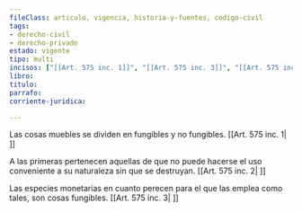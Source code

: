 ```yaml
---
fileClass: articulo, vigencia, historia-y-fuentes, codigo-civil
tags:
- derecho-civil
- derecho-privado
estado: vigente
tipo: multi
incisos: ["[[Art. 575 inc. 1]]", "[[Art. 575 inc. 3]]", "[[Art. 575 inc. 2]]"]
libro:
titulo:
parrafo:
corriente-juridica:

---
```

Las cosas muebles se dividen en fungibles y no fungibles. [[Art. 575 inc. 1| ]]

A las primeras pertenecen aquellas de que no puede hacerse el uso conveniente a su naturaleza sin que se destruyan. [[Art. 575 inc. 2| ]]

Las especies monetarias en cuanto perecen para el que las emplea como tales, son cosas fungibles. [[Art. 575 inc. 3| ]]
